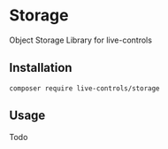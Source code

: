 # Storage
 Object Storage Library for live-controls

## Installation
```
composer require live-controls/storage
```

## Usage
Todo
